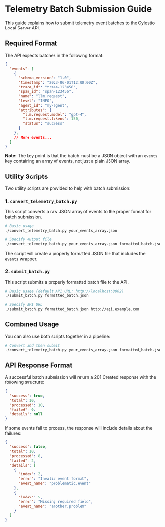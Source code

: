 # Telemetry Batch Submission Guide

This guide explains how to submit telemetry event batches to the Cylestio Local Server API.

## Required Format

The API expects batches in the following format:

```json
{
  "events": [
    {
      "schema_version": "1.0",
      "timestamp": "2023-06-01T12:00:00Z",
      "trace_id": "trace-123456",
      "span_id": "span-123456",
      "name": "llm.request",
      "level": "INFO",
      "agent_id": "my-agent",
      "attributes": {
        "llm.request.model": "gpt-4",
        "llm.request.tokens": 150,
        "status": "success"
      }
    },
    // More events...
  ]
}
```

**Note:** The key point is that the batch must be a JSON object with an `events` key containing an array of events, not just a plain JSON array.

## Utility Scripts

Two utility scripts are provided to help with batch submission:

### 1. `convert_telemetry_batch.py`

This script converts a raw JSON array of events to the proper format for batch submission.

```bash
# Basic usage
./convert_telemetry_batch.py your_events_array.json

# Specify output file
./convert_telemetry_batch.py your_events_array.json formatted_batch.json
```

The script will create a properly formatted JSON file that includes the `events` wrapper.

### 2. `submit_batch.py`

This script submits a properly formatted batch file to the API.

```bash
# Basic usage (default API URL: http://localhost:8002)
./submit_batch.py formatted_batch.json

# Specify API URL
./submit_batch.py formatted_batch.json http://api.example.com
```

## Combined Usage

You can also use both scripts together in a pipeline:

```bash
# Convert and then submit
./convert_telemetry_batch.py your_events_array.json formatted_batch.json && ./submit_batch.py formatted_batch.json
```

## API Response Format

A successful batch submission will return a 201 Created response with the following structure:

```json
{
  "success": true,
  "total": 10,
  "processed": 10,
  "failed": 0,
  "details": null
}
```

If some events fail to process, the response will include details about the failures:

```json
{
  "success": false,
  "total": 10,
  "processed": 8,
  "failed": 2,
  "details": [
    {
      "index": 2,
      "error": "Invalid event format",
      "event_name": "problematic.event"
    },
    {
      "index": 5,
      "error": "Missing required field",
      "event_name": "another.problem"
    }
  ]
}
``` 